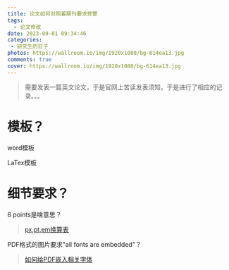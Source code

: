 ```yaml
---
title: 论文如何对照着期刊要求修整
tags:
  - 论文修改
date: 2023-09-01 09:34:46
categories:
 - 研究生的日子
photos: https://wallroom.io/img/1920x1080/bg-614ea13.jpg
comments: true
cover: https://wallroom.io/img/1920x1080/bg-614ea13.jpg
---
```


> 需要发表一篇英文论文，于是官网上苦读发表须知，于是进行了相应的记录。。。

# 模板？

word模板

LaTex模板

# 细节要求？

8 points是啥意思？

> [px,pt,em换算表](https://www.runoob.com/w3cnote/px-pt-em-convert-table.html)

PDF格式的图片要求"all fonts are embedded"？

> [如何给PDF嵌入相关字体](https://blog.csdn.net/qq_34823218/article/details/120883050)
